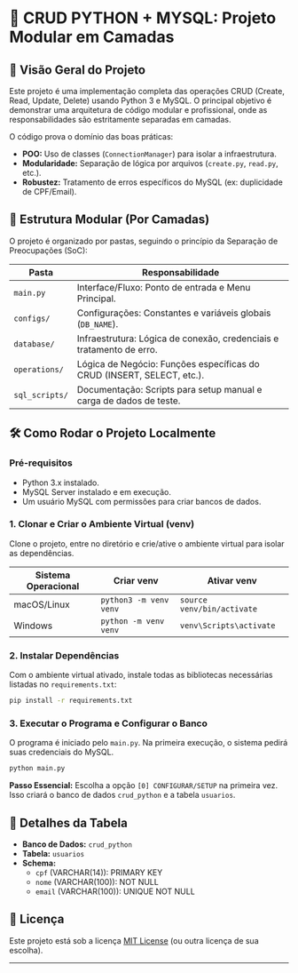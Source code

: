 # 🐍 CRUD PYTHON + MYSQL: Projeto Modular em Camadas

## 🚀 Visão Geral do Projeto

Este projeto é uma implementação completa das operações CRUD (Create, Read, Update, Delete) usando Python 3 e MySQL. O principal objetivo é demonstrar uma arquitetura de código modular e profissional, onde as responsabilidades são estritamente separadas em camadas.

O código prova o domínio das boas práticas:

- **POO:** Uso de classes (`ConnectionManager`) para isolar a infraestrutura.
- **Modularidade:** Separação de lógica por arquivos (`create.py`, `read.py`, etc.).
- **Robustez:** Tratamento de erros específicos do MySQL (ex: duplicidade de CPF/Email).

## 📂 Estrutura Modular (Por Camadas)

O projeto é organizado por pastas, seguindo o princípio da Separação de Preocupações (SoC):

| Pasta         | Responsabilidade                                                        |
|---------------|------------------------------------------------------------------------|
| `main.py`     | Interface/Fluxo: Ponto de entrada e Menu Principal.                    |
| `configs/`     | Configurações: Constantes e variáveis globais (`DB_NAME`).             |
| `database/`   | Infraestrutura: Lógica de conexão, credenciais e tratamento de erro.   |
| `operations/` | Lógica de Negócio: Funções específicas do CRUD (INSERT, SELECT, etc.). |
| `sql_scripts/`| Documentação: Scripts para setup manual e carga de dados de teste.      |

## 🛠️ Como Rodar o Projeto Localmente

### Pré-requisitos

- Python 3.x instalado.
- MySQL Server instalado e em execução.
- Um usuário MySQL com permissões para criar bancos de dados.

### 1. Clonar e Criar o Ambiente Virtual (venv)

Clone o projeto, entre no diretório e crie/ative o ambiente virtual para isolar as dependências.

| Sistema Operacional | Criar venv               | Ativar venv                |
|---------------------|-------------------------|----------------------------|
| macOS/Linux         | `python3 -m venv venv`  | `source venv/bin/activate` |
| Windows             | `python -m venv venv`   | `venv\Scripts\activate`    |

### 2. Instalar Dependências

Com o ambiente virtual ativado, instale todas as bibliotecas necessárias listadas no `requirements.txt`:

```bash
pip install -r requirements.txt
```

### 3. Executar o Programa e Configurar o Banco

O programa é iniciado pelo `main.py`. Na primeira execução, o sistema pedirá suas credenciais do MySQL.

```bash
python main.py
```

**Passo Essencial:** Escolha a opção `[0] CONFIGURAR/SETUP` na primeira vez. Isso criará o banco de dados `crud_python` e a tabela `usuarios`.

## 🔑 Detalhes da Tabela

- **Banco de Dados:** `crud_python`
- **Tabela:** `usuarios`
- **Schema:**
  - `cpf` (VARCHAR(14)): PRIMARY KEY
  - `nome` (VARCHAR(100)): NOT NULL
  - `email` (VARCHAR(100)): UNIQUE NOT NULL

## 📝 Licença

Este projeto está sob a licença [MIT License](LICENSE) (ou outra licença de sua escolha).

---